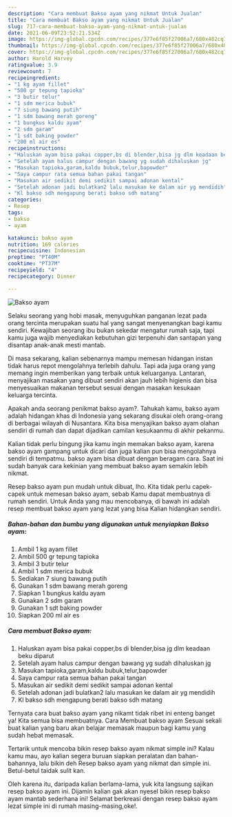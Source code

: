 ```yaml
---
description: "Cara membuat Bakso ayam yang nikmat Untuk Jualan"
title: "Cara membuat Bakso ayam yang nikmat Untuk Jualan"
slug: 717-cara-membuat-bakso-ayam-yang-nikmat-untuk-jualan
date: 2021-06-09T23:52:21.534Z
image: https://img-global.cpcdn.com/recipes/377e6f85f27006a7/680x482cq70/bakso-ayam-foto-resep-utama.jpg
thumbnail: https://img-global.cpcdn.com/recipes/377e6f85f27006a7/680x482cq70/bakso-ayam-foto-resep-utama.jpg
cover: https://img-global.cpcdn.com/recipes/377e6f85f27006a7/680x482cq70/bakso-ayam-foto-resep-utama.jpg
author: Harold Harvey
ratingvalue: 3.9
reviewcount: 7
recipeingredient:
- "1 kg ayam fillet"
- "500 gr tepung tapioka"
- "3 butir telur"
- "1 sdm merica bubuk"
- "7 siung bawang putih"
- "1 sdm bawang merah goreng"
- "1 bungkus kaldu ayam"
- "2 sdm garam"
- "1 sdt baking powder"
- "200 ml air es"
recipeinstructions:
- "Haluskan ayam bisa pakai copper,bs di blender,bisa jg dlm keadaan beku diparut"
- "Setelah ayam halus campur dengan bawang yg sudah dihaluskan jg"
- "Masukan tapioka,garam,kaldu bubuk,telur,bapowder"
- "Saya campur rata semua bahan pakai tangan"
- "Masukan air sedikit demi sedikit sampai adonan kental"
- "Setelah adonan jadi bulatkan2 lalu masukan ke dalam air yg mendidih"
- "Kl bakso sdh mengapung berati bakso sdh matang"
categories:
- Resep
tags:
- bakso
- ayam

katakunci: bakso ayam 
nutrition: 169 calories
recipecuisine: Indonesian
preptime: "PT40M"
cooktime: "PT37M"
recipeyield: "4"
recipecategory: Dinner

---
```



![Bakso ayam](https://img-global.cpcdn.com/recipes/377e6f85f27006a7/680x482cq70/bakso-ayam-foto-resep-utama.jpg)

Selaku seorang yang hobi masak, menyuguhkan panganan lezat pada orang tercinta merupakan suatu hal yang sangat menyenangkan bagi kamu sendiri. Kewajiban seorang ibu bukan sekedar mengatur rumah saja, tapi kamu juga wajib menyediakan kebutuhan gizi terpenuhi dan santapan yang disantap anak-anak mesti mantab.

Di masa  sekarang, kalian sebenarnya mampu memesan hidangan instan tidak harus repot mengolahnya terlebih dahulu. Tapi ada juga orang yang memang ingin memberikan yang terbaik untuk keluarganya. Lantaran, menyajikan masakan yang dibuat sendiri akan jauh lebih higienis dan bisa menyesuaikan makanan tersebut sesuai dengan masakan kesukaan keluarga tercinta. 



Apakah anda seorang penikmat bakso ayam?. Tahukah kamu, bakso ayam adalah hidangan khas di Indonesia yang sekarang disukai oleh orang-orang di berbagai wilayah di Nusantara. Kita bisa menyajikan bakso ayam olahan sendiri di rumah dan dapat dijadikan camilan kesukaanmu di akhir pekanmu.

Kalian tidak perlu bingung jika kamu ingin memakan bakso ayam, karena bakso ayam gampang untuk dicari dan juga kalian pun bisa mengolahnya sendiri di tempatmu. bakso ayam bisa dibuat dengan beragam cara. Saat ini sudah banyak cara kekinian yang membuat bakso ayam semakin lebih nikmat.

Resep bakso ayam pun mudah untuk dibuat, lho. Kita tidak perlu capek-capek untuk memesan bakso ayam, sebab Kamu dapat membuatnya di rumah sendiri. Untuk Anda yang mau mencobanya, di bawah ini adalah resep membuat bakso ayam yang lezat yang bisa Kalian hidangkan sendiri.

<!--inarticleads1-->

##### Bahan-bahan dan bumbu yang digunakan untuk menyiapkan Bakso ayam:

1. Ambil 1 kg ayam fillet
1. Ambil 500 gr tepung tapioka
1. Ambil 3 butir telur
1. Ambil 1 sdm merica bubuk
1. Sediakan 7 siung bawang putih
1. Gunakan 1 sdm bawang merah goreng
1. Siapkan 1 bungkus kaldu ayam
1. Gunakan 2 sdm garam
1. Gunakan 1 sdt baking powder
1. Siapkan 200 ml air es




<!--inarticleads2-->

##### Cara membuat Bakso ayam:

1. Haluskan ayam bisa pakai copper,bs di blender,bisa jg dlm keadaan beku diparut
1. Setelah ayam halus campur dengan bawang yg sudah dihaluskan jg
1. Masukan tapioka,garam,kaldu bubuk,telur,bapowder
1. Saya campur rata semua bahan pakai tangan
1. Masukan air sedikit demi sedikit sampai adonan kental
1. Setelah adonan jadi bulatkan2 lalu masukan ke dalam air yg mendidih
1. Kl bakso sdh mengapung berati bakso sdh matang




Ternyata cara buat bakso ayam yang nikamt tidak ribet ini enteng banget ya! Kita semua bisa membuatnya. Cara Membuat bakso ayam Sesuai sekali buat kalian yang baru akan belajar memasak maupun bagi kamu yang sudah hebat memasak.

Tertarik untuk mencoba bikin resep bakso ayam nikmat simple ini? Kalau kamu mau, ayo kalian segera buruan siapkan peralatan dan bahan-bahannya, lalu bikin deh Resep bakso ayam yang nikmat dan simple ini. Betul-betul taidak sulit kan. 

Oleh karena itu, daripada kalian berlama-lama, yuk kita langsung sajikan resep bakso ayam ini. Dijamin kalian gak akan nyesel bikin resep bakso ayam mantab sederhana ini! Selamat berkreasi dengan resep bakso ayam lezat simple ini di rumah masing-masing,oke!.

